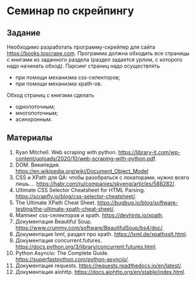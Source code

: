 # Семинар по скрейпингу

## Задание
Необходимо разработать программу-скрейпер для сайта https://books.toscrape.com.
Программа должна обходить все страницы с книгами из заданного раздела (раздел задается урлом, с которого надо начинать обход).
Парсинг страниц надо осуществлять
* при помощи механизма css-селекторов;
* при помощи механизма xpath-ов.

Обход страниц с книгами сделать
* однопоточным;
* многопоточным;
* асинхронным.

## Материалы
1. Ryan Mitchell. Web scraping with python. https://library-it.com/wp-content/uploads/2020/10/web-scraping-with-python.pdf.
2. DOM. Википедия. https://en.wikipedia.org/wiki/Document_Object_Model
3. CSS и XPath для QA: чтобы разобраться с локаторами, нужно всего лишь…. https://habr.com/ru/companies/skyeng/articles/588282/.
4. Ultimate CSS Selector Cheatsheet for HTML Parsing. https://scrapfly.io/blog/css-selector-cheatsheet/.
5. The Ultimate XPath Cheat Sheet. https://bugbug.io/blog/software-testing/the-ultimate-xpath-cheat-sheet/.
6. Маппинг css-селекторов и xpath. https://devhints.io/xpath.
7. Документация Beautiful Soup. https://www.crummy.com/software/BeautifulSoup/bs4/doc/.
8. Документация lxml, раздел про xpath. https://lxml.de/xpathxslt.html.
9. Документация concurrent.futures. https://docs.python.org/3/library/concurrent.futures.html.
10. Python Asyncio: The Complete Guide. https://superfastpython.com/python-asyncio/.
11. Документация requests. https://requests.readthedocs.io/en/latest/.
12. Документация aiohttp. https://docs.aiohttp.org/en/stable/index.html.
